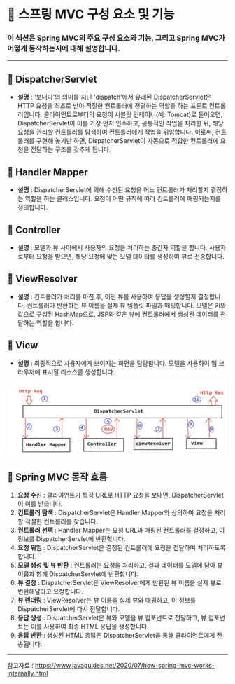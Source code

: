 # 🌱 스프링 MVC 구성 요소 및 기능

### 이 섹션은 Spring MVC의 주요 구성 요소와 기능, 그리고 Spring MVC가 어떻게 동작하는지에 대해 설명합니다.

---

## 🚀 DispatcherServlet

- **설명** : '보내다'의 의미를 지닌 'dispatch'에서 유래된 DispatcherServlet은 HTTP 요청을 최초로 받아 적절한 컨트롤러에 전달하는 역할을 하는 프론트 컨트롤러입니다. 클라이언트로부터의 요청이 서블릿 컨테이너(예: Tomcat)로 들어오면, DispatcherServlet이 이를 가장 먼저 인수하고, 공통적인 작업을 처리한 뒤, 해당 요청을 관리할 컨트롤러를 탐색하여 컨트롤러에게 작업을 위임합니다. 이로써, 컨트롤러를 구현해 놓기만 하면, DispatcherServlet이 자동으로 적합한 컨트롤러에 요청을 전달하는 구조를 갖추게 됩니다.

## 🚀 Handler Mapper

- **설명** : DispatcherServlet에 의해 수신된 요청을 어느 컨트롤러가 처리할지 결정하는 역할을 하는 클래스입니다. 요청이 어떤 규칙에 따라 컨트롤러에 매핑되는지를 정의합니다.

## 🚀 Controller

- **설명** : 모델과 뷰 사이에서 사용자의 요청을 처리하는 중간자 역할을 합니다. 사용자로부터 요청을 받으면, 해당 요청에 맞는 모델 데이터를 생성하여 뷰로 전송합니다.

## 🚀 ViewResolver

- **설명** : 컨트롤러가 처리를 마친 후, 어떤 뷰를 사용하여 응답을 생성할지 결정합니다. 컨트롤러가 반환하는 뷰 이름을 실제 뷰 템플릿 파일과 매핑합니다. 모델은 키와 값으로 구성된 HashMap으로, JSP와 같은 뷰에 컨트롤러에서 생성된 데이터를 전달하는 역할을 합니다.

## 🚀 View

- **설명** : 최종적으로 사용자에게 보여지는 화면을 담당합니다. 모델을 사용하여 웹 브라우저에 표시될 리소스를 생성합니다.

<img src="img/spring_mvc_flow.png">

## 🔄 Spring MVC 동작 흐름

1. **요청 수신** : 클라이언트가 특정 URL로 HTTP 요청을 보내면, DispatcherServlet이 이를 받습니다.
2. **컨트롤러 탐색** : DispatcherServlet은 Handler Mapper와 상의하여 요청을 처리할 적절한 컨트롤러를 찾습니다.
3. **컨트롤러 선택** :
   Handler Mapper는 요청 URL과 매핑된 컨트롤러를 결정하고, 이 정보를 DispatcherServlet에 반환합니다.
4. **요청 위임** :
   DispatcherServlet은 결정된 컨트롤러에 요청을 전달하여 처리하도록 합니다.
5. **모델 생성 및 뷰 반환** :
   컨트롤러는 요청을 처리하고, 결과 데이터를 모델에 담아 뷰 이름과 함께 DispatcherServlet에 반환합니다.
6. **뷰 결정** :
   DispatcherServlet은 ViewResolver에게 반환된 뷰 이름을 실제 뷰로 변환해달라고 요청합니다.
7. **뷰 렌더링** :
   ViewResolver는 뷰 이름을 실제 뷰와 매핑하고, 이 정보를 DispatcherServlet에 다시 전달합니다.
8. **응답 생성** :
   DispatcherServlet은 뷰와 모델을 뷰 컴포넌트로 전달하고, 뷰 컴포넌트는 이를 사용하여 최종 HTML 응답을 생성합니다.
9. **응답 반환** :
   생성된 HTML 응답은 DispatcherServlet을 통해 클라이언트에게 전송됩니다.

---

참고자료 : https://www.javaguides.net/2020/07/how-spring-mvc-works-internally.html
